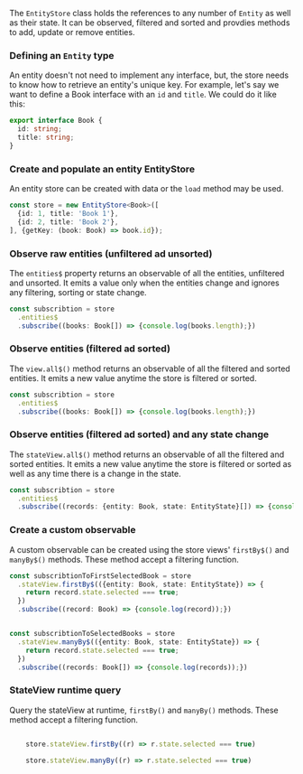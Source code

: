 The `EntityStore` class holds the references to any number of `Entity` as well as their state.
It can be observed, filtered and sorted and provdies methods to add, update or remove entities.

### Defining an `Entity` type

An entity doesn't not need to implement any interface, but, the store needs to know
how to retrieve an entity's unique key.
For example, let's say we want to define a Book interface with an `id` and `title`.
We could do it like this:

```typescript
export interface Book {
  id: string;
  title: string;
}
```

### Create and populate an entity EntityStore

An entity store can be created with data or the `load` method may be used.

```typescript
const store = new EntityStore<Book>([
  {id: 1, title: 'Book 1'},
  {id: 2, title: 'Book 2'},
], {getKey: (book: Book) => book.id});
```

### Observe raw entities (unfiltered ad unsorted)

The `entities$` property returns an observable of all the entities, unfiltered and unsorted.
It emits a value only when the entities change and ignores any filtering, sorting or state change.

```typescript
const subscribtion = store
  .entities$
  .subscribe((books: Book[]) => {console.log(books.length);})
```

### Observe entities (filtered ad sorted)

The `view.all$()` method returns an observable of all the filtered and sorted entities.
It emits a new value anytime the store is filtered or sorted.

```typescript
const subscribtion = store
  .entities$
  .subscribe((books: Book[]) => {console.log(books.length);})
```

### Observe entities (filtered ad sorted) and any state change

The `stateView.all$()` method returns an observable of all the filtered and sorted entities.
It emits a new value anytime the store is filtered or sorted as well as any time there is
a change in the state.  

```typescript
const subscribtion = store
  .entities$
  .subscribe((records: {entity: Book, state: EntityState}[]) => {console.log(rcords.length);})
```

### Create a custom observable

A custom observable can be created using the store views' `firstBy$()` and `manyBy$()` methods. These method
accept a filtering function.

```typescript
const subscribtionToFirstSelectedBook = store
  .stateView.firstBy$(({entity: Book, state: EntityState}) => {
    return record.state.selected === true;
  })
  .subscribe((record: Book) => {console.log(record));})


const subscribtionToSelectedBooks = store
  .stateView.manyBy$(({entity: Book, state: EntityState}) => {
    return record.state.selected === true;
  })
  .subscribe((records: Book[]) => {console.log(records));})
```

### StateView runtime query

Query the stateView at runtime,  `firstBy()` and `manyBy()` methods. These method
accept a filtering function.

```typescript

    store.stateView.firstBy((r) => r.state.selected === true)
    
    store.stateView.manyBy((r) => r.state.selected === true)

```
